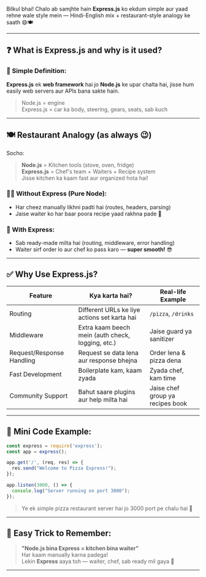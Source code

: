 Bilkul bhai! Chalo ab samjhte hain **Express.js** ko ekdum simple aur yaad rehne wale style mein — Hindi-English mix + restaurant-style analogy ke saath 😄🍽️

---

## ❓ **What is Express.js and why is it used?**

### 🧠 Simple Definition:

**Express.js** ek **web framework** hai jo **Node.js** ke upar chalta hai, jisse hum easily web servers aur APIs bana sakte hain.

> Node.js = engine  
> Express.js = car ka body, steering, gears, seats, sab kuch  

---

## 🍽️ Restaurant Analogy (as always 😉)

Socho:

> **Node.js** = Kitchen tools (stove, oven, fridge)  
> **Express.js** = Chef's team + Waiters + Recipe system  
> Jisse kitchen ka kaam fast aur organized hota hai!

### 🏃‍♂️ Without Express (Pure Node):
- Har cheez manually likhni padti hai (routes, headers, parsing)
- Jaise waiter ko har baar poora recipe yaad rakhna pade 🍝

### 🚀 With Express:
- Sab ready-made milta hai (routing, middleware, error handling)
- Waiter sirf order lo aur chef ko pass karo — **super smooth!** 😎

---

## ✅ Why Use Express.js?

| Feature                | Kya karta hai?                                           | Real-life Example |
|------------------------|----------------------------------------------------------|--------------------|
| Routing                | Different URLs ke liye actions set karta hai             | `/pizza`, `/drinks` |
| Middleware             | Extra kaam beech mein (auth check, logging, etc.)        | Jaise guard ya sanitizer |
| Request/Response Handling | Request se data lena aur response bhejna              | Order lena & pizza dena |
| Fast Development       | Boilerplate kam, kaam zyada                              | Zyada chef, kam time |
| Community Support      | Bahut saare plugins aur help milta hai                  | Jaise chef group ya recipes book |

---

## 🔧 Mini Code Example:

```js
const express = require('express');
const app = express();

app.get('/', (req, res) => {
  res.send("Welcome to Pizza Express!");
});

app.listen(3000, () => {
  console.log("Server running on port 3000");
});
```

> Ye ek simple pizza restaurant server hai jo 3000 port pe chalu hai 🍕

---

## 🧠 Easy Trick to Remember:

> **"Node.js bina Express = kitchen bina waiter"**  
> Har kaam manually karna padega!  
> Lekin **Express** aaya toh — waiter, chef, sab ready mil gaya 🎉

---